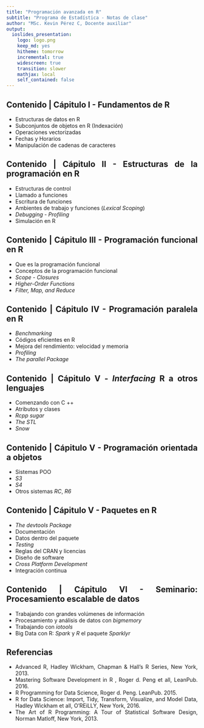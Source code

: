 ```yaml
---
title: "Programación avanzada en R"
subtitle: "Programa de Estadística - Notas de clase"
author: "MSc. Kevin Pérez C, Docente auxiliar"
output: 
  ioslides_presentation:
    logo: logo.png
    keep_md: yes
    hitheme: tomorrow
    incremental: true
    widescreen: true
    transition: slower
    mathjax: local
    self_contained: false
---
```



<style>
body {
text-align: justify}
</style>




## Contenido | Cápitulo I - Fundamentos de R

- Estructuras de datos en R
- Subconjuntos de objetos en R (Indexación)
- Operaciones vectorizadas 
- Fechas y Horarios 
- Manipulación de cadenas de caracteres 

## Contenido | Cápitulo II - Estructuras de la programación en R 

- Estructuras de control 
- Llamado a funciones 
- Escritura de funciones 
- Ambientes de trabajo y funciones (_Lexical Scoping_)
- _Debugging_ - _Profiling_
- Simulación en R

## Contenido | Cápitulo III - Programación funcional en R 

- Que es la programación funcional 
- Conceptos de la programación funcional 
- _Scope_ - _Closures_
- _Higher-Order Functions_
- _Filter, Map, and Reduce_

## Contenido | Cápitulo IV - Programación paralela en R

- _Benchmarking_
- Códigos eficientes en R
- Mejora del rendimiento: velocidad y memoria
- _Profiling_
- _The parallel Package_

## Contenido | Cápitulo V - _Interfacing_ R a otros lenguajes 

- Comenzando con C ++
- Atributos y clases 
- _Rcpp sugar_
- _The STL_
- _Snow_

## Contenido | Cápitulo V - Programación orientada a objetos 

- Sistemas POO
- _S3_
- _S4_
- Otros sistemas _RC_, _R6_

## Contenido | Cápitulo V - Paquetes en R 

- _The devtools Package_
- Documentación
- Datos dentro del paquete 
- _Testing_
- Reglas del CRAN y licencias 
- Diseño de software   
- _Cross Platform Development_
- Integración continua 

## Contenido | Cápitulo VI - Seminario: Procesamiento escalable de datos 

- Trabajando con grandes volúmenes de información 
- Procesamiento y análisis de datos con _bigmemory_
- Trabajando con _iotools_
- Big Data con R: _Spark_ y _R_ el paquete _Sparklyr_ 

## **Referencias**

- Advanced R, Hadley Wickham, Chapman & Hall’s R Series, New York, 2013.
- Mastering Software Development in R , Roger d. Peng et all, LeanPub. 2016. 
- R Programming for Data Science, Roger d. Peng. LeanPub. 2015. 
- R for Data Science: Import, Tidy, Transform, Visualize, and Model Data, Hadley Wickham et all, O’REiLLY, New York, 2016.
- The Art of R Programming: A Tour of Statistical Software Design, Norman Matloff, New York, 2013.  
